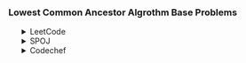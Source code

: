 ### Lowest Common Ancestor Algrothm Base Problems
<ul>
    <details>
        <summary>LeetCode</summary>
        <ol>
            <li>Problem: <a href="https://leetcode.com/problems/kth-ancestor-of-a-tree-node/">Kth Ancestor of a Tree Node</a></li>
            <ul>
                <li>Solution: <a href="LeetCode/LowestCommonAncestor(LCA)/KthAncestorOfATreeNode.md">Kth Ancestor of a Tree Node</a></li>
            </ul>
            <li>Problem: <a href="https://leetcode.com/problems/lowest-common-ancestor-of-a-binary-search-tree/">lowest common ancestor of a binary search tree</a></li>
            <li>Problem: <a href="https://leetcode.com/problems/lowest-common-ancestor-of-a-binary-tree">Lowest Common Ancestor of a Binary Tree</a></li>
            <li>Problem: <a href="https://leetcode.com/problems/lowest-common-ancestor-of-deepest-leaves/">Lowest Common Ancestor of Deepest Leaves</a></li>
        </ol>
    </details>
    <details>
        <summary>SPOJ</summary>
        <ol>
            <li>Problem: <a href="https://www.spoj.com/problems/ADAVISIT/">Ada and Plum</a></li>
            <ul>
                <li>Solution: <a href="https://github.com/Mestu-Paul/MyProgramming/blob/master/Spoj/LowestCommonAncestor(LCA)/AdaAndPlum.md">Ada and Plum</a></li>
            </ul>
            <li>Problem: <a href="https://www.spoj.com/problems/LCASQ/">Lowest Common Ancestor</a></li>
            <ul>
                <li>Solution: <a href="https://github.com/Mestu-Paul/MyProgramming/blob/master/Spoj/LowestCommonAncestor(LCA)/LowestCommonAncestor.md">Lowest Common Ancestor</a></li>
            </ul>
        </ol>
    </details>
    <details>
        <summary>Codechef</summary>
        <b> All problems are added from CODECHEG searching tag , so one or more problems may be not LCA based problem</b>
        <ol>
            <li>Problem: <a href="https://www.codechef.com/problems/RBTREE">Chef and Red Black Tree</a></li>
            <li>Problem: <a href="https://www.codechef.com/problems/BINTREEQ">Queries on a Binary Tree</a></li>
            <li>Problem: <a href="https://www.codechef.com/problems/ENOC1">Nuttela Path Unit</a></li>
            <li>Problem: <a href="https://www.codechef.com/problems/TRIPS">Children Trips</a></li>
            <li>Problem: <a href="https://www.codechef.com/problems/CHEFTRIP">Chefina on a Trip</a></li>
            <li>Problem: <a href="https://www.codechef.com/problems/TALCA">Lowest Common Ancestor</a></li>
            <li>Problem: <a href="https://www.codechef.com/problems/UPDTREE">Updating Edges on Trees</a></li>
            <li>Problem: <a href="https://www.codechef.com/problems/SUBTREE">Festivals</a></li>
        </ol>
    </details>
</ul>
